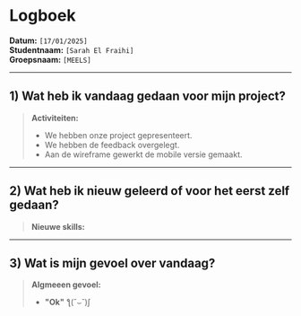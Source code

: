 # Logboek

**Datum:** `[17/01/2025]`  
**Studentnaam:** `[Sarah El Fraihi]`  
**Groepsnaam:** `[MEELS]`

---

## 1) Wat heb ik vandaag gedaan voor mijn project?

> **Activiteiten:**
>
> - We hebben onze project gepresenteert.
> - We hebben de feedback overgelegt.
> - Aan de wireframe gewerkt de mobile versie gemaakt.

---

## 2) Wat heb ik nieuw geleerd of voor het eerst zelf gedaan?

> **Nieuwe skills:**

---

## 3) Wat is mijn gevoel over vandaag?

> **Algmeeen gevoel:**
>
> - **"Ok"** ƪ(˘⌣˘)ʃ
